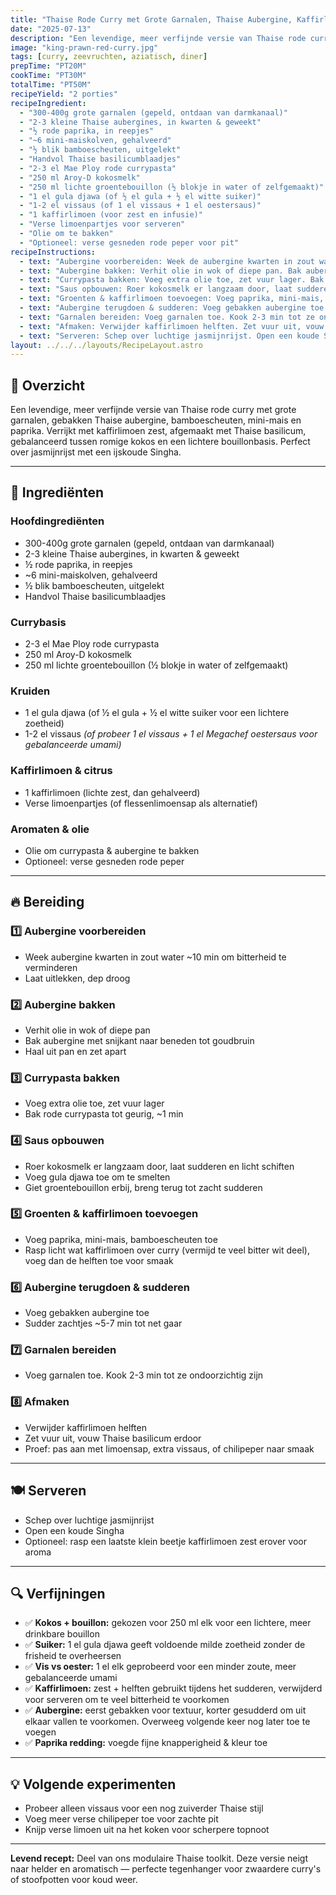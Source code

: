 ```yaml
---
title: "Thaise Rode Curry met Grote Garnalen, Thaise Aubergine, Kaffirlimoen & Thaise Basilicum (Lichtere Versie)"
date: "2025-07-13"
description: "Een levendige, meer verfijnde versie van Thaise rode curry met grote garnalen, gebakken Thaise aubergine, bamboescheuten, mini-mais en paprika. Verrijkt met kaffirlimoen zest, afgemaakt met Thaise basilicum, gebalanceerd tussen romige kokos en een lichtere bouillonbasis. Perfect over jasmijnrijst met een ijskoude Singha."
image: "king-prawn-red-curry.jpg"
tags: [curry, zeevruchten, aziatisch, diner]
prepTime: "PT20M"
cookTime: "PT30M"
totalTime: "PT50M"
recipeYield: "2 porties"
recipeIngredient:
  - "300-400g grote garnalen (gepeld, ontdaan van darmkanaal)"
  - "2-3 kleine Thaise aubergines, in kwarten & geweekt"
  - "½ rode paprika, in reepjes"
  - "~6 mini-maiskolven, gehalveerd"
  - "½ blik bamboescheuten, uitgelekt"
  - "Handvol Thaise basilicumblaadjes"
  - "2-3 el Mae Ploy rode currypasta"
  - "250 ml Aroy-D kokosmelk"
  - "250 ml lichte groentebouillon (½ blokje in water of zelfgemaakt)"
  - "1 el gula djawa (of ½ el gula + ½ el witte suiker)"
  - "1-2 el vissaus (of 1 el vissaus + 1 el oestersaus)"
  - "1 kaffirlimoen (voor zest en infusie)"
  - "Verse limoenpartjes voor serveren"
  - "Olie om te bakken"
  - "Optioneel: verse gesneden rode peper voor pit"
recipeInstructions:
  - text: "Aubergine voorbereiden: Week de aubergine kwarten in zout water ~10 min om bitterheid te verminderen. Laat uitlekken, dep droog."
  - text: "Aubergine bakken: Verhit olie in wok of diepe pan. Bak aubergine met snijkant naar beneden tot goudbruin. Haal uit pan en zet apart."
  - text: "Currypasta bakken: Voeg extra olie toe, zet vuur lager. Bak rode currypasta tot geurig, ~1 min."
  - text: "Saus opbouwen: Roer kokosmelk er langzaam door, laat sudderen en licht schiften. Voeg gula djawa toe om te smelten. Giet groentebouillon erbij, breng terug tot zacht sudderen."
  - text: "Groenten & kaffirlimoen toevoegen: Voeg paprika, mini-mais, bamboescheuten toe. Rasp licht wat kaffirlimoen over curry (vermijd te veel bittere witte deel), voeg dan de helften toe voor smaak."
  - text: "Aubergine terugdoen & sudderen: Voeg gebakken aubergine toe. Sudder zachtjes ~5-7 min tot net gaar."
  - text: "Garnalen bereiden: Voeg garnalen toe. Kook 2-3 min tot ze ondoorzichtig zijn."
  - text: "Afmaken: Verwijder kaffirlimoen helften. Zet vuur uit, vouw Thaise basilicum erdoor. Proef: pas aan met limoensap, extra vissaus, of chilipeper naar smaak."
  - text: "Serveren: Schep over luchtige jasmijnrijst. Open een koude Singha. Optioneel: rasp een laatste klein beetje kaffirlimoen zest erover voor aroma."
layout: ../../../layouts/RecipeLayout.astro
---
```


## 📝 Overzicht
Een levendige, meer verfijnde versie van Thaise rode curry met grote garnalen, gebakken Thaise aubergine, bamboescheuten, mini-mais en paprika. Verrijkt met kaffirlimoen zest, afgemaakt met Thaise basilicum, gebalanceerd tussen romige kokos en een lichtere bouillonbasis. Perfect over jasmijnrijst met een ijskoude Singha.

---

## 🍤 Ingrediënten
### Hoofdingrediënten
- 300-400g grote garnalen (gepeld, ontdaan van darmkanaal)
- 2-3 kleine Thaise aubergines, in kwarten & geweekt
- ½ rode paprika, in reepjes
- ~6 mini-maiskolven, gehalveerd
- ½ blik bamboescheuten, uitgelekt
- Handvol Thaise basilicumblaadjes

### Currybasis
- 2-3 el Mae Ploy rode currypasta
- 250 ml Aroy-D kokosmelk
- 250 ml lichte groentebouillon (½ blokje in water of zelfgemaakt)

### Kruiden
- 1 el gula djawa (of ½ el gula + ½ el witte suiker voor een lichtere zoetheid)
- 1-2 el vissaus
  *(of probeer 1 el vissaus + 1 el Megachef oestersaus voor gebalanceerde umami)*

### Kaffirlimoen & citrus
- 1 kaffirlimoen (lichte zest, dan gehalveerd)
- Verse limoenpartjes (of flessenlimoensap als alternatief)

### Aromaten & olie
- Olie om currypasta & aubergine te bakken
- Optioneel: verse gesneden rode peper

---

## 🔥 Bereiding

### 1️⃣ Aubergine voorbereiden
- Week aubergine kwarten in zout water ~10 min om bitterheid te verminderen
- Laat uitlekken, dep droog

### 2️⃣ Aubergine bakken
- Verhit olie in wok of diepe pan
- Bak aubergine met snijkant naar beneden tot goudbruin
- Haal uit pan en zet apart

### 3️⃣ Currypasta bakken
- Voeg extra olie toe, zet vuur lager
- Bak rode currypasta tot geurig, ~1 min

### 4️⃣ Saus opbouwen
- Roer kokosmelk er langzaam door, laat sudderen en licht schiften
- Voeg gula djawa toe om te smelten
- Giet groentebouillon erbij, breng terug tot zacht sudderen

### 5️⃣ Groenten & kaffirlimoen toevoegen
- Voeg paprika, mini-mais, bamboescheuten toe
- Rasp licht wat kaffirlimoen over curry (vermijd te veel bitter wit deel), voeg dan de helften toe voor smaak

### 6️⃣ Aubergine terugdoen & sudderen
- Voeg gebakken aubergine toe
- Sudder zachtjes ~5-7 min tot net gaar

### 7️⃣ Garnalen bereiden
- Voeg garnalen toe. Kook 2-3 min tot ze ondoorzichtig zijn

### 8️⃣ Afmaken
- Verwijder kaffirlimoen helften
- Zet vuur uit, vouw Thaise basilicum erdoor
- Proef: pas aan met limoensap, extra vissaus, of chilipeper naar smaak

---

## 🍽 Serveren
- Schep over luchtige jasmijnrijst
- Open een koude Singha
- Optioneel: rasp een laatste klein beetje kaffirlimoen zest erover voor aroma

---

## 🔍 Verfijningen
- ✅ **Kokos + bouillon:** gekozen voor 250 ml elk voor een lichtere, meer drinkbare bouillon
- ✅ **Suiker:** 1 el gula djawa geeft voldoende milde zoetheid zonder de frisheid te overheersen
- ✅ **Vis vs oester:** 1 el elk geprobeerd voor een minder zoute, meer gebalanceerde umami
- ✅ **Kaffirlimoen:** zest + helften gebruikt tijdens het sudderen, verwijderd voor serveren om te veel bitterheid te voorkomen
- ✅ **Aubergine:** eerst gebakken voor textuur, korter gesudderd om uit elkaar vallen te voorkomen. Overweeg volgende keer nog later toe te voegen
- ✅ **Paprika redding:** voegde fijne knapperigheid & kleur toe

---

## 💡 Volgende experimenten
- Probeer alleen vissaus voor een nog zuiverder Thaise stijl
- Voeg meer verse chilipeper toe voor zachte pit
- Knijp verse limoen uit na het koken voor scherpere topnoot

---

**Levend recept:**
Deel van ons modulaire Thaise toolkit. Deze versie neigt naar helder en aromatisch — perfecte tegenhanger voor zwaardere curry's of stoofpotten voor koud weer.